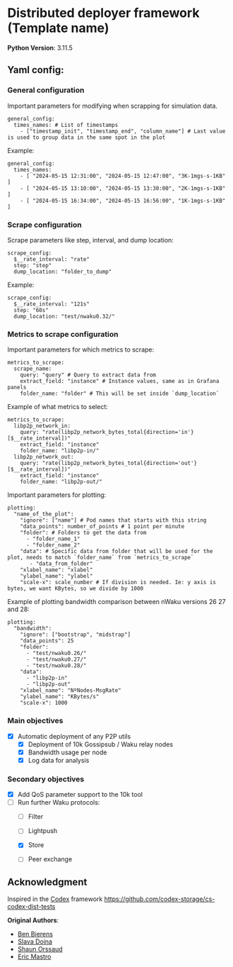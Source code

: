 # Distributed deployer framework (Template name)

**Python Version**: 3.11.5

## Yaml config:

### General configuration
Important parameters for modifying when scrapping for simulation data.
```
general_config:
  times_names: # List of timestamps 
    - ["timestamp_init", "timestamp_end", "column_name"] # Last value is used to group data in the same spot in the plot
```
Example:
```
general_config:
  times_names:
    - [ "2024-05-15 12:31:00", "2024-05-15 12:47:00", "3K-1mgs-s-1KB" ]
    - [ "2024-05-15 13:10:00", "2024-05-15 13:30:00", "2K-1mgs-s-1KB" ]
    - [ "2024-05-15 16:34:00", "2024-05-15 16:56:00", "1K-1mgs-s-1KB" ]
```

### Scrape configuration

Scrape parameters like step, interval, and dump location:
```
scrape_config:
  $__rate_interval: "rate"
  step: "step"
  dump_location: "folder_to_dump"
```
Example:
```
scrape_config:
  $__rate_interval: "121s"
  step: "60s"
  dump_location: "test/nwaku0.32/"
```

### Metrics to scrape configuration

Important parameters for which metrics to scrape:
```
metrics_to_scrape:
  scrape_name:
    query: "query" # Query to extract data from
    extract_field: "instance" # Instance values, same as in Grafana panels
    folder_name: "folder" # This will be set inside `dump_location`
```
Example of what metrics to select:
```
metrics_to_scrape:
  libp2p_network_in:
    query: "rate(libp2p_network_bytes_total{direction='in'}[$__rate_interval])"
    extract_field: "instance"
    folder_name: "libp2p-in/"
  libp2p_network_out:
    query: "rate(libp2p_network_bytes_total{direction='out'}[$__rate_interval])"
    extract_field: "instance"
    folder_name: "libp2p-out/"
```

Important parameters for plotting:
```
plotting:
  "name_of_the_plot":
    "ignore": ["name"] # Pod names that starts with this string
    "data_points": number_of_points # 1 point per minute
    "folder": # Folders to get the data from
      - "folder_name_1"
      - "folder_name_2"
    "data": # Specific data from folder that will be used for the plot, needs to match `folder_name` from `metrics_to_scrape`
       - "data_from_folder"
    "xlabel_name": "xlabel"
    "ylabel_name": "ylabel"
    "scale-x": scale_number # If division is needed. Ie: y axis is bytes, we want KBytes, so we divide by 1000
```

Example of plotting bandwidth comparison between nWaku versions 26 27 and 28:
```
plotting:
  "bandwidth":
    "ignore": ["bootstrap", "midstrap"]
    "data_points": 25
    "folder":
      - "test/nwaku0.26/"
      - "test/nwaku0.27/"
      - "test/nwaku0.28/"
    "data":
      - "libp2p-in"
      - "libp2p-out"
    "xlabel_name": "NºNodes-MsgRate"
    "ylabel_name": "KBytes/s"
    "scale-x": 1000
```


### Main objectives
- [X] Automatic deployment of any P2P utils
  - [X] Deployment of 10k Gossipsub / Waku relay nodes
  - [X] Bandwidth usage per node
  - [X] Log data for analysis
### Secondary objectives
- [X] Add QoS parameter support to the 10k tool
- [ ] Run further Waku protocols:
  - [ ] Filter
  - [ ] Lightpush
  - [X] Store
  - [ ] Peer exchange



## Acknowledgment

Inspired in the [Codex](https://codex.storage/) framework https://github.com/codex-storage/cs-codex-dist-tests

**Original Authors**: 
- [Ben Bierens](https://github.com/benbierens)
- [Slava Doina](https://github.com/veaceslavdoina)
- [Shaun Orssaud](https://github.com/Shorssaud)
- [Eric Mastro](https://github.com/Shorssaud)